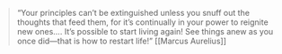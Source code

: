 > “Your principles can’t be extinguished unless you snuff out the thoughts that feed them, for it’s continually in your power to reignite new ones…. It’s possible to start living again! See things anew as you once did—that is how to restart life!”
> [[Marcus Aurelius]]